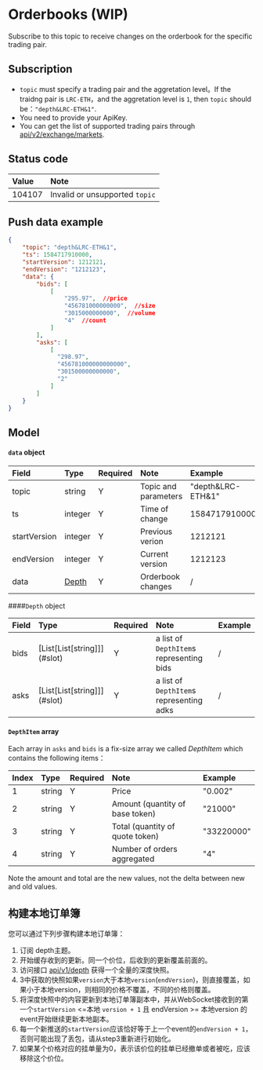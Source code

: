 # Orderbooks (WIP)

Subscribe to this topic to receive changes on the orderbook for the specific trading pair.




## Subscription

- `topic` must specify a trading pair and the aggretation level。If the traidng pair is `LRC-ETH`，and the aggretation level is `1`, then `topic` should be：`"depth&LRC-ETH&1"`.
- You need to provide your ApiKey.
- You can get the list of supported trading pairs through [api/v2/exchange/markets](../dex_apis/getMarkets.md).



## Status code

| Value |                Note                 |
| :---- | :--------------------------------- |
| 104107 | Invalid or unsupported `topic`|

## Push data example

```json
{
    "topic": "depth&LRC-ETH&1",
    "ts": 1584717910000,
    "startVersion": 1212121,
    "endVersion": "1212123",
    "data": {
        "bids": [
            [
                "295.97",  //price
                "456781000000000",  //size
                "3015000000000",  //volume
                "4"  //count
            ]
        ],
        "asks": [
            [
              "298.97",
              "456781000000000000",
              "301500000000000",
              "2"
            ]
        ]
    }
}
```

## Model

#### `data` object

|     Field     |      Type       | Required |         Note         |       Example        |
| :---------- | :------------- | :------ | :------------------ | :--------------- |
|    topic     |     string      |    Y    |   Topic and parameters   | "depth&LRC-ETH&1" |
|      ts      |     integer     |    Y    |       Time of change       |   1584717910000   |
| startVersion |     integer     |    Y    | Previous verion |      1212121      |
|  endVersion  |     integer     |    Y    | Current version |      1212123      |
|     data     | [Depth](#depth) |    Y    |        Orderbook changes     |         /         |

####<span id="depth">`Depth` object</span>

| Field | Type                           | Required | Note     | Example |
| :---- | :------------------------------ | :-------- | :-------- | :---- |
| bids | [List\[List\[string\]]](#slot) | Y       | a list of `DepthItem`s representing bids | /    |
| asks | [List\[List\[string\]]](#slot) | Y       | a list of `DepthItem`s representing adks| /    |

#### <span id = "slot">`DepthItem` array</span>

Each array in `asks` and `bids` is a fix-size array we called *DepthItem* which contains the following items：

| Index  | Type   | Required | Note           | Example       |
| :------ | :------ | :-------- | :-------------- | :---------- |
|    1     | string | Y       | Price           | "0.002"    |
|    2     | string | Y       | Amount (quantity of base token)         | "21000"    |
|    3     | string | Y       | Total (quantity of quote token)    | "33220000" |
|    4     | string | Y       | Number of orders aggregated | "4"        |

Note the amount and total are the new values, not the delta between new and old values.


## 构建本地订单簿

您可以通过下列步骤构建本地订单簿：

1. 订阅 depth主题。
2. 开始缓存收到的更新。同一个价位，后收到的更新覆盖前面的。
3. 访问接口 [api/v1/depth](../dex_apis/getDepth.md) 获得一个全量的深度快照。
4. 3中获取的快照如果`version`大于本地`version`(`endVersion`)，则直接覆盖，如果小于本地version，则相同的价格不覆盖，不同的价格则覆盖。
5. 将深度快照中的内容更新到本地订单簿副本中，并从WebSocket接收到的第一个`startVersion` <=本地 `version + 1` 且 endVersion >= 本地version 的event开始继续更新本地副本。
6. 每一个新推送的`startVersion`应该恰好等于上一个event的`endVersion + 1`，否则可能出现了丢包，请从step3重新进行初始化。
7. 如果某个价格对应的挂单量为0，表示该价位的挂单已经撤单或者被吃，应该移除这个价位。